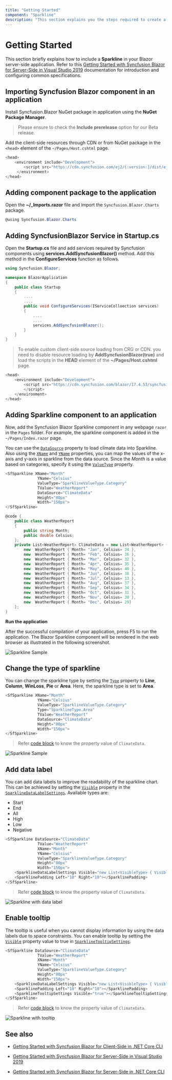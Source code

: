 ```yaml
---
title: "Getting Started"
component: "Sparkline"
description: "This section explains you the steps required to create a simple Sparkline component."
---
```


# Getting Started

This section briefly explains how to include a **Sparkline** in your Blazor server-side application. Refer to this [Getting Started with Syncfusion Blazor for Server-Side in Visual Studio 2019](https://blazor.syncfusion.com/documentation/getting-started/vs-blazor/) documentation for introduction and configuring common specifications.

## Importing Syncfusion Blazor component in an application

Install Syncfusion.Blazor NuGet package in application using the **NuGet Package Manager**.

> Please ensure to check the **Include prerelease** option for our Beta release.

Add the client-side resources through CDN or from NuGet package in the `<head>` element of the `~/Pages/Host.cshtml` page.

```csharp
<head>
    <environment include="Development">
        <script src="https://cdn.syncfusion.com/ej2/{:version:}/dist/ej2.min.js"></script>
     </environment>
</head>
```

## Adding component package to the application

Open the **~/_Imports.razor** file and import the `Syncfusion.Blazor.Charts` package.

```csharp
@using Syncfusion.Blazor.Charts
```

## Adding SyncfusionBlazor Service in Startup.cs

Open the **Startup.cs** file and add services required by Syncfusion components using **services.AddSyncfusionBlazor()** method. Add this method in the **ConfigureServices** function as follows.

```csharp
using Syncfusion.Blazor;

namespace BlazorApplication
{
    public class Startup
    {
        ....
        ....
        public void ConfigureServices(IServiceColloection services)
        {
            ....
            ....
            services.AddSyncfusionBlazor();
        }
    }
}
```

> To enable custom client-side source loading from CRG or CDN. you need to disable resource loading by **AddSyncfusionBlazor(true)** and load the scripts in the **HEAD** element of the **~/Pages/Host.cshtml** page.

```csharp
<head>
    <environment include="Development">
        <script src="https://cdn.syncfusion.com/blazor/17.4.53/syncfusion-blazor.min.js">
        </script>
    </environment>
</head>
```

## Adding Sparkline component to an application

Now, add the Syncfusion Blazor Sparkline component in any webpage `razor` in the `Pages` folder. For example, the sparkline component is added in the `~/Pages/Index.razor` page.

You can use the [`DataSource`](https://help.syncfusion.com/cr/blazor/Syncfusion.Blazor.Charts.SfSparkline-1.html#Syncfusion_Blazor_Charts_SfSparkline_1_DataSource) property to load climate data into Sparkline. Also using the [`XName`](https://help.syncfusion.com/cr/blazor/Syncfusion.Blazor.Charts.SfSparkline-1.html#Syncfusion_Blazor_Charts_SfSparkline_1_XName) and [`YName`](https://help.syncfusion.com/cr/blazor/Syncfusion.Blazor.Charts.SfSparkline-1.html#Syncfusion_Blazor_Charts_SfSparkline_1_YName) properties, you can map the values of the x-axis and y-axis in sparkline from the data source. Since the *Month* is a value based on categories, specify it using the [`ValueType`](https://help.syncfusion.com/cr/aspnetcore-blazor/Syncfusion.Blazor.Charts.ValueType.html) property.

```csharp
<SfSparkline XName="Month"
              YName="Celsius"
              ValueType="SparklineValueType.Category"
              TValue="WeatherReport"
              DataSource="ClimateData"
              Height="80px"
              Width="150px">
</SfSparkline>

@code {
    public class WeatherReport
    {
        public string Month;
        public double Celsius;
    };
    private List<WeatherReport> ClimateData = new List<WeatherReport> {
        new  WeatherReport { Month= "Jan", Celsius= 34 },
        new  WeatherReport { Month= "Feb", Celsius= 36 },
        new  WeatherReport { Month= "Mar", Celsius= 32 },
        new  WeatherReport { Month= "Apr", Celsius= 35 },
        new  WeatherReport { Month= "May", Celsius= 40 },
        new  WeatherReport { Month= "Jun", Celsius= 38 },
        new  WeatherReport { Month= "Jul", Celsius= 33 },
        new  WeatherReport { Month= "Aug", Celsius= 37 },
        new  WeatherReport { Month= "Sep", Celsius= 34 },
        new  WeatherReport { Month= "Oct", Celsius= 31 },
        new  WeatherReport { Month= "Nov", Celsius= 30 },
        new  WeatherReport { Month= "Dec", Celsius= 29}
    };
}
```

<b>Run the application</b>

After the successful compilation of your application, press F5 to run the application. The Blazor Sparkline component will be rendered in the web browser as illustrated in the following screenshot.

   ![Sparkline Sample](./images/Sparkline.png)

## Change the type of sparkline

You can change the sparkline type by setting the [`Type`](https://help.syncfusion.com/cr/blazor/Syncfusion.Blazor.Charts.SfSparkline-1.html#Syncfusion_Blazor_Charts_SfSparkline_1_Type) property to **Line**, **Column**, **WinLoss**, **Pie** or **Area**. Here, the sparkline type is set to **Area**.

```csharp
<SfSparkline XName="Month"
              YName="Celsius"
              ValueType="SparklineValueType.Category"
              Type="SparklineType.Area"
              TValue="WeatherReport"
              DataSource="ClimateData"
              Height="80px"
              Width="150px">
</SfSparkline>
```

> Refer [code block](#adding-sparkline-component-to-an-application) to know the property value of `ClimateData`.

![Sparkline Sample](./images/Areatype.png)

## Add data label

You can add data labels to improve the readability of the sparkline chart. This can be achieved by setting the [`Visible`](https://help.syncfusion.com/cr/blazor/Syncfusion.Blazor.Charts.SparklineDataLabelSettings.html#Syncfusion_Blazor_Charts_SparklineDataLabelSettings_Visible) property in the [`SparklineDataLabelSettings`](https://help.syncfusion.com/cr/aspnetcore-blazor/Syncfusion.Blazor.Charts.SparklineDataLabelSettings.html). Available types are:

* Start
* End
* All
* High
* Low
* Negative

```csharp
<SfSparkline DataSource="ClimateData"
              TValue="WeatherReport"
              XName="Month"
              YName="Celsius"
              ValueType="SparklineValueType.Category"
              Height="80px"
              Width="150px">
    <SparklineDataLabelSettings Visible="new List<VisibleType> { VisibleType.Start, VisibleType.End }"></SparklineDataLabelSettings>
    <SparklinePadding Left="10" Right="10"></SparklinePadding>
</SfSparkline>
```

> Refer [code block](#adding-sparkline-component-to-an-application) to know the property value of `ClimateData`.

![Sparkline with data label](./images/data-label.png)

## Enable tooltip

The tooltip is useful when you cannot display information by using the data labels due to space constraints. You can enable tooltip by setting the [`Visible`](https://help.syncfusion.com/cr/blazor/Syncfusion.Blazor.Charts.SparklineTooltipSettings.html#Syncfusion_Blazor_Charts_SparklineTooltipSettings_Visible) property value to true in [`SparklineTooltipSettings`](https://help.syncfusion.com/cr/aspnetcore-blazor/Syncfusion.Blazor.Charts.SparklineTooltipSettings.html).

```csharp
<SfSparkline DataSource="ClimateData"
              TValue="WeatherReport"
              XName="Month"
              YName="Celsius"
              ValueType="SparklineValueType.Category"
              Height="80px"
              Width="150px">
    <SparklineDataLabelSettings Visible="new List<VisibleType> { VisibleType.Start, VisibleType.End }"></SparklineDataLabelSettings>
    <SparklinePadding Left="10" Right="10"></SparklinePadding>
    <SparklineTooltipSettings Visible="true"></SparklineTooltipSettings>
</SfSparkline>
```

> Refer [code block](#adding-sparkline-component-to-an-application) to know the property value of `ClimateData`.

![Sparkline with tooltip](./images/sparkline-with-tooltip.png)

## See also

* [Getting Started with Syncfusion Blazor for Client-Side in .NET Core CLI](https://blazor.syncfusion.com/documentation/getting-started/dotnet-cli-blazor/)

* [Getting Started with Syncfusion Blazor for Server-Side in Visual Studio 2019](https://blazor.syncfusion.com/documentation/getting-started/vs-blazor-server/)

* [Getting Started with Syncfusion Blazor for Server-Side in .NET Core CLI](https://blazor.syncfusion.com/documentation/getting-started/dotnet-cli-blazor-server/)